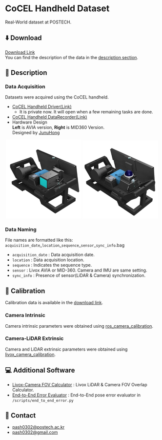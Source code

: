 # CoCEL Handheld Dataset
Real-World dataset at POSTECH. 

## :arrow_down: Download
[Download Link](https://postechackr-my.sharepoint.com/:f:/g/personal/pash0302_postech_ac_kr/EowTrW_V_AdKvKDCpwzVKfIBcj1E7I1HYkN0OqzuoTGMEw?e=8PUNqo)  
You can find the description of the data in the [description section](https://github.com/SanghyunPark01/CoCEL_Handheld-Dataset?tab=readme-ov-file#page_facing_up-description).

## :page_facing_up: Description

### Data Acquisition
Datasets were acquired using the CoCEL handheld.  
- [CoCEL Handheld Driver(Link)](https://github.com/SanghyunPark01/CoCEL_Handheld_Driver)  
    - It is private now. It will open when a few remaining tasks are done.
- [CoCEL Handheld DataRecorder(Link)](https://github.com/SanghyunPark01/CoCEL_Handheld_DataRecorder)
- Hardware Design  
**Left** is AVIA version, **Right** is MID360 Version.  
Designed by [JunuHong](https://github.com/JunuHong)
<p align="center">
    <img src="./img/handheld_avia.png" width="49%">
    <img src="./img/handheld_mid360.png" width="49%">
</p>

### Data Naming
File names are formatted like this: `acquisition_date`\_`location`\_`sequence`\_`sensor`\_`sync_info`.bag  
- `acquisition_date` : Data acquisition date.  
- `location` : Data acquisition location.  
- `sequence` : Indicates the sequence type.
- `sensor` : Livox AVIA or MID-360. Camera and IMU are same setting.  
- `sync_info` : Presence of sensor(LiDAR & Camera) synchronization.  

## :wrench: Calibration
Calibration data is available in the [download link](https://postechackr-my.sharepoint.com/:f:/g/personal/pash0302_postech_ac_kr/EowTrW_V_AdKvKDCpwzVKfIBcj1E7I1HYkN0OqzuoTGMEw?e=8PUNqo).  
### Camera Intrinsic
Camera intrinsic parameters were obtained using [ros_camera_calibration](https://wiki.ros.org/camera_calibration).  

### Camera-LiDAR Extrinsic
Camera and LiDAR extrinsic parameters were obtained using [livox_camera_calibration](https://github.com/hku-mars/livox_camera_calib).  


## :computer: Additional Software
- [Livox-Camera FOV Calculator](https://github.com/SanghyunPark01/livox_camera_fov_calculator) : Livox LiDAR & Camera FOV Overlap Calculator.  
- [End-to-End Error Evaluator](https://github.com/SanghyunPark01/CoCEL_Handheld-Dataset/blob/main/scripts/end_to_end_error.py) : End-to-End pose error evaluator in `/scripts/end_to_end_error.py`


## :email: Contact
- pash0302@postech.ac.kr
- pash0302@gmail.com